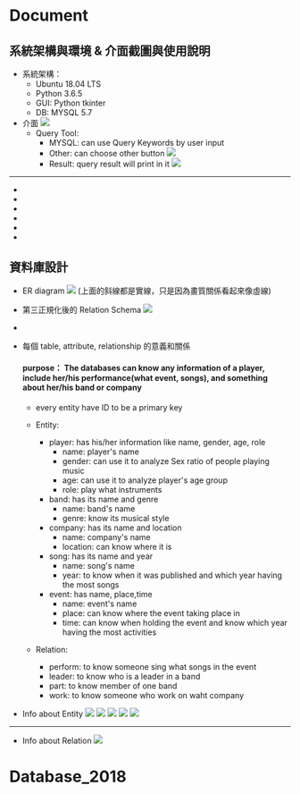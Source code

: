 # Document
## 系統架構與環境 & 介面截圖與使用說明
- 系統架構：
    - Ubuntu 18.04 LTS
    - Python 3.6.5
    - GUI: Python tkinter
    - DB: MYSQL 5.7
- 介面
![](https://i.imgur.com/2RDIL1X.png)
    - Query Tool:
        - MYSQL: can use Query Keywords by user input
        - Other: can choose other button
         ![](https://i.imgur.com/dMMaiwM.png)
        - Result: query result will print in it
        ![](https://i.imgur.com/mPhbmo2.png)
-----


-
-
-
-
-
-
## 資料庫設計
- ER diagram
    ![](https://i.imgur.com/2r4kuFK.png)
    (上面的斜線都是實線，只是因為畫質關係看起來像虛線)

- 第三正規化後的 Relation Schema
    ![](https://i.imgur.com/9ilIccK.png)

- 
- 每個 table, attribute, relationship 的意義和關係
    #### **purpose：  The databases can know any information of a player, include her/his performance(what event, songs), and something about her/his band or company** 
    - every entity have ID to be a primary key
    - Entity:
        - player: has his/her information like name, gender, age, role
            - name: player's name
            - gender: can use it to analyze Sex ratio of people playing music
            - age:  can use it to analyze player's age group
            - role: play what instruments
        - band: has its name and genre
            - name: band's name
            - genre: know its musical style
        - company: has its name and location
            - name: company's name
            - location: can know where it is
        - song: has its name and year
            - name: song's name
            - year: to know when it was published and which year having the most songs
        - event: has name, place,time
            - name: event's name
            - place: can know where the event taking place in
            - time: can know when holding the event and know which year having the most activities
        
    - Relation:
        - perform: to know someone sing what songs in the event
        - leader: to know who is a leader in a band
        - part: to know member of one band
        - work: to know someone who work on waht company

- Info about Entity
![](https://i.imgur.com/7d9RF2M.png)
![](https://i.imgur.com/hU8dkXZ.png)
![](https://i.imgur.com/9gF5FEH.png)
![](https://i.imgur.com/5FRW0G0.png)
![](https://i.imgur.com/2iLqWMN.png)
--------
- Info about Relation
![](https://i.imgur.com/8qmhBNT.png)

        

# Database_2018
